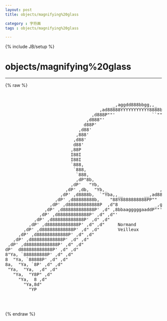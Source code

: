 ```yaml
---
layout: post
title: objects/magnifying%20glass
category : 字符画
tags : objects/magnifying%20glass
---
```

{% include JB/setup %}
# objects/magnifying%20glass
---
{% raw %}
<pre>


                                         _,aggdd888bbgg,,_
                                    ,ad88888YYYYYYYYYYY8888ba,
                                 ,d888P&quot;&quot;&#039;              ``&quot;&quot;Y88b,
                               ,d888&quot;&#039;                       &quot;Y888,
                              d88P&#039;                            `Y88b,
                            ,d88&#039;                                `Y88,
                           ,888&#039;                                  `Y88,
                          ,d88&#039;                                    `Y8b,
                          d88&#039;                                      `88I
                         ,88P                                        I88
                         I88I                                        I88
                         I88I                                        I8I
                         `888,                                       d8I
                          `888,                                     d88&#039;
                           `888,                                   d8PI
                           ,dP&quot;8b,                               ,8P&#039;d&#039;
                         ,dP&#039;   &quot;Yb,                          _,d8&quot; P&#039;
                       ,dP&#039; ,db,  &quot;Yb,_                    ,ad8P&quot; ,P&#039;
                     ,dP&#039; ,d8888b,  `&quot;Yba,,__        __,ad88P&quot;  ,d&quot;
                   ,dP&#039; ,d88888888b,    &quot;88Y8888888888PP&quot;&quot;   _,d&quot;
                 ,dP&#039; ,d888888888888P  ,d&quot;8              _,gd&quot;&#039;
               ,dP&#039; ,d888888888888P&#039; ,d&quot; ,8bbaagggggaaddP&quot;&quot;&#039;
             ,dP&#039; ,d888888888888P&#039; ,d&quot; ,d&quot;&#039;
           ,dP&#039; ,d888888888888P&#039; ,d&quot; ,d&quot;
         ,dP&#039; ,d888888888888P&#039; ,d&quot; ,d&quot;     Normand
       ,dP&#039; ,d888888888888P&#039; ,d&quot; ,d&quot;       Veilleux
     ,dP&#039; ,d888888888888P&#039; ,d&quot; ,d&quot;
   ,dP&#039; ,d888888888888P&#039; ,d&quot; ,d&quot;
 ,dP&#039; ,d888888888888P&#039; ,d&quot; ,d&quot;
dP&#039;  d888888888888P&#039; ,d&quot; ,d&quot;
8&quot;Ya, `888888888P&#039; ,d&quot; ,d&quot;
8  &quot;Ya, `88888P&#039; ,d&quot; ,d&quot;
8a,  &quot;Ya, `8P&#039; ,d&quot; ,d&quot;
 &quot;Ya,  &quot;Ya,  ,d&quot; ,d&quot;
   &quot;Ya,  &quot;Y8P&quot; ,d&quot;
     &quot;Ya,  8 ,d&quot;
       &quot;Ya,8d&quot;
         &quot;YP


 </pre>
{% endraw %}
